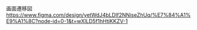 画面遷移図
https://www.figma.com/design/yetWdJ4bLDIf2NNiseZhUq/%E7%84%A1%E9%A1%8C?node-id=0-1&t=wXlLD5f1hHtiKKZV-1
